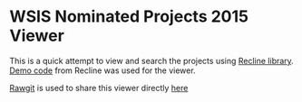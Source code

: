 WSIS Nominated Projects 2015 Viewer
====================================

This is a quick attempt to view and search the projects using [Recline library](http://okfnlabs.org/recline/). [Demo code](http://okfnlabs.org/recline/demos/search/) from Recline was used for the viewer. 

[Rawgit](http://rawgit.com) is used to share this viewer directly [here](https://cdn.rawgit.com/anjesh/wsis-projects-2015/master/viewer/index.html)

